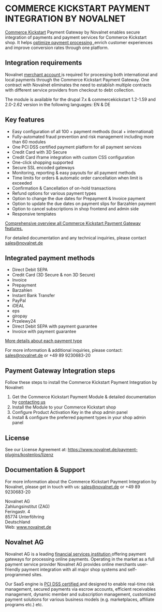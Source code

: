 # COMMERCE KICKSTART PAYMENT INTEGRATION BY NOVALNET
<a href="https://www.novalnet.com/modul/commercekickstart-payment-module">Commerce Kickstart</a> Payment Gateway by Novalnet enables secure integration of payments and payment services for Commerce Kickstart shop. It helps <a href= "https://www.novalnet.de/produkte"> optimize payment processing </a>,enrich customer experiences and improve conversion rates through one platform. 

## Integration requirements
Novalnet <a href= "https://www.novalnet.de/"> merchant account </a> is required for processing both international and local payments through the Commerce Kickstart Payment Gateway. One contract with Novalnet eliminates the need to establish multiple contracts with different service providers from checkout to debt collection. 

The module is available for the drupal 7.x & commercekickstart 1.2-1.59 and 2.0-2.62 version in the following languages: EN & DE

## Key features 
* Easy configuration of all 100 + payment methods (local + international) 
* Fully-automated fraud prevention and risk management including more than 60 modules
* One PCI DSS certified payment platform for all payment services
* Credit Card with 3D Secure
* Credit Card iframe integration with custom CSS configuration
* One-click shopping supported
* Secure SSL encoded gateways
* Monitoring, reporting & easy payouts for all payment methods
* Time limits for orders & automatic order cancellation when limit is exceeded 
* Confirmation & Cancellation of on-hold transactions
* Refund options for various payment types
* Option to change the due dates for Prepayment & Invoice payment
* Option to update the due dates on payment slips for Barzahlen payment
* Option to cancel subscriptions  in shop frontend and admin side
* Responsive templates	

<a href= "https://www.novalnet.de/produkte"> Comprehensive overview all Commerce Kickstart Payment Gateway features. </a>

For detailed documentation and any technical inquiries, please contact <a href="mailto:sales@novalnet.de"> sales@novalnet.de </a>

## Integrated payment methods
* Direct Debit SEPA
* Credit Card (3D Secure & non 3D Secure)
* Invoice
* Prepayment
* Barzahlen
* Instant Bank Transfer
* PayPal
* iDEAL
* eps
* giropay
* Przelewy24
* Direct Debit SEPA with payment guarantee
* Invoice with payment guarantee

<a href= "https://www.novalnet.de/zahlungsabwicklung"> More details about each payment type </a>

For more information & additional inquiries, please contact: <a href="mailto:sales@novalnet.de"> sales@novalnet.de </a> or +49 89 9230683-20

## Payment Gateway Integration steps
Follow these steps to install the Commerce Kickstart Payment Integration by Novalnet:

1. Get the Commerce Kickstart Payment Module & detailed documentation by <a href=  "https://www.novalnet.de/kontakt/sales"> contacting us </a>
2. Install the Module to your Commerce Kickstart shop
3. Configure Product Activation Key in the shop admin panel
4. Install & configure the preferred payment types in your shop admin panel

## License
See our License Agreement at: <a href= "https://www.novalnet.de/payment-plugins/kostenlos/lizenz"> https://www.novalnet.de/payment-plugins/kostenlos/lizenz </a>

## Documentation & Support

For more information about the Commerce Kickstart Payment Integration by Novalnet, please get in touch with us: <a href="mailto:sales@novalnet.de"> sales@novalnet.de or +49 89 9230683-20

Novalnet AG<br>
Zahlungsinstitut (ZAG)<br>
Feringastr. 4<br>
85774 Unterföhring<br>
Deutschland<br>
Web: <a href= "https://www.novalnet.de/"> www.novalnet.de </a>

## Novalnet AG 

Novalnet AG is a leading <a href="https://www.novalnet.de/zahlungsinstitut"> financial services institution </a> offering payment gateways for processing online payments. Operating in the market as a full payment service provider Novalnet AG provides online merchants user-friendly payment integration with all major shop systems and self-programmed sites.

Our SaaS engine is <a href="https://www.novalnet.de/pci-dss-zertifizierung"> PCI DSS certified </a> and designed to enable real-time risk management, secured payments via escrow accounts, efficient receivables management, dynamic member and subscription management, customized payment solutions for various business models (e.g. marketplaces, affiliate programs etc.) etc.
